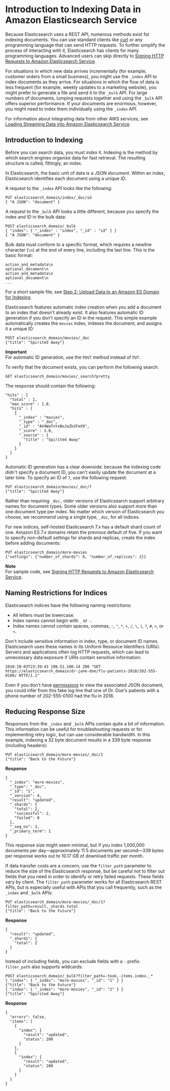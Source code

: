 # Introduction to Indexing Data in Amazon Elasticsearch Service<a name="es-indexing"></a>

Because Elasticsearch uses a REST API, numerous methods exist for indexing documents\. You can use standard clients like [curl](https://curl.haxx.se/) or any programming language that can send HTTP requests\. To further simplify the process of interacting with it, Elasticsearch has clients for many programming languages\. Advanced users can skip directly to [Signing HTTP Requests to Amazon Elasticsearch Service](es-request-signing.md)\.

For situations in which new data arrives incrementally \(for example, customer orders from a small business\), you might use the `_index` API to index documents as they arrive\. For situations in which the flow of data is less frequent \(for example, weekly updates to a marketing website\), you might prefer to generate a file and send it to the `_bulk` API\. For large numbers of documents, lumping requests together and using the `_bulk` API offers superior performance\. If your documents are enormous, however, you might need to index them individually using the `_index` API\.

For information about integrating data from other AWS services, see [Loading Streaming Data into Amazon Elasticsearch Service](es-aws-integrations.md)\.

## Introduction to Indexing<a name="es-indexing-intro"></a>

Before you can search data, you must *index* it\. Indexing is the method by which search engines organize data for fast retrieval\. The resulting structure is called, fittingly, an index\.

In Elasticsearch, the basic unit of data is a JSON *document*\. Within an index, Elasticsearch identifies each document using a unique *ID*\.

A request to the `_index` API looks like the following:

```
PUT elasticsearch_domain/index/_doc/id
{ "A JSON": "document" }
```

A request to the `_bulk` API looks a little different, because you specify the index and ID in the bulk data:

```
POST elasticsearch_domain/_bulk
{ "index": { "_index" : "index", "_id" : "id" } }
{ "A JSON": "document" }
```

Bulk data must conform to a specific format, which requires a newline character \(`\n`\) at the end of every line, including the last line\. This is the basic format:

```
action_and_metadata\n
optional_document\n
action_and_metadata\n
optional_document\n
...
```

For a short sample file, see [Step 2: Upload Data to an Amazon ES Domain for Indexing](es-gsg-upload-data.md)\.

Elasticsearch features automatic index creation when you add a document to an index that doesn't already exist\. It also features automatic ID generation if you don't specify an ID in the request\. This simple example automatically creates the `movies` index, indexes the document, and assigns it a unique ID:

```
POST elasticsearch_domain/movies/_doc
{"title": "Spirited Away"}
```

**Important**  
For automatic ID generation, use the `POST` method instead of `PUT`\.

To verify that the document exists, you can perform the following search:

```
GET elasticsearch_domain/movies/_search?pretty
```

The response should contain the following:

```
"hits" : {
  "total" : 1,
  "max_score" : 1.0,
  "hits" : [
    {
      "_index" : "movies",
      "_type" : "_doc",
      "_id" : "AV4WaTnYxBoJaZkSFeX9",
      "_score" : 1.0,
      "_source" : {
        "title" : "Spirited Away"
      }
    }
  ]
}
```

Automatic ID generation has a clear downside: because the indexing code didn't specify a document ID, you can't easily update the document at a later time\. To specify an ID of `7`, use the following request:

```
PUT elasticsearch_domain/movies/_doc/7
{"title": "Spirited Away"}
```

Rather than requiring `_doc,` older versions of Elasticsearch support arbitrary names for document types\. Some older versions also support more than one document type per index\. No matter which version of Elasticsearch you choose, we recommend using a single type, `_doc`, for all indices\.

For new indices, self\-hosted Elasticsearch 7\.*x* has a default shard count of one\. Amazon ES 7\.*x* domains retain the previous default of five\. If you want to specify non\-default settings for shards and replicas, create the index before adding documents:

```
PUT elasticsearch_domain/more-movies
{"settings": {"number_of_shards": 6, "number_of_replicas": 2}}
```

**Note**  
For sample code, see [Signing HTTP Requests to Amazon Elasticsearch Service](es-request-signing.md)\.

## Naming Restrictions for Indices<a name="es-indexing-naming"></a>

Elasticsearch indices have the following naming restrictions:
+ All letters must be lowercase\.
+ Index names cannot begin with `_` or `-`\.
+ Index names cannot contain spaces, commas, `:`, `"`, `*`, `+`, `/`, `\`, `|`, `?`, `#`, `>`, or `<`\.

Don't include sensitive information in index, type, or document ID names\. Elasticsearch uses these names in its Uniform Resource Identifiers \(URIs\)\. Servers and applications often log HTTP requests, which can lead to unnecessary data exposure if URIs contain sensitive information:

```
2018-10-03T23:39:43 198.51.100.14 200 "GET https://elasticsearch_domain/dr-jane-doe/flu-patients-2018/202-555-0100/ HTTP/1.1"
```

Even if you don't have [permissions](es-ac.md) to view the associated JSON document, you could infer from this fake log line that one of Dr\. Doe's patients with a phone number of 202\-555\-0100 had the flu in 2018\.

## Reducing Response Size<a name="es-indexing-size"></a>

Responses from the `_index` and `_bulk` APIs contain quite a bit of information\. This information can be useful for troubleshooting requests or for implementing retry logic, but can use considerable bandwidth\. In this example, indexing a 32 byte document results in a 339 byte response \(including headers\):

```
PUT elasticsearch_domain/more-movies/_doc/1
{"title": "Back to the Future"}
```

**Response**

```
{
  "_index": "more-movies",
  "_type": "_doc",
  "_id": "1",
  "_version": 4,
  "result": "updated",
  "_shards": {
    "total": 2,
    "successful": 2,
    "failed": 0
  },
  "_seq_no": 3,
  "_primary_term": 1
}
```

This response size might seem minimal, but if you index 1,000,000 documents per day—approximately 11\.5 documents per second—339 bytes per response works out to 10\.17 GB of download traffic per month\.

If data transfer costs are a concern, use the `filter_path` parameter to reduce the size of the Elasticsearch response, but be careful not to filter out fields that you need in order to identify or retry failed requests\. These fields vary by client\. The `filter_path` parameter works for all Elasticsearch REST APIs, but is especially useful with APIs that you call frequently, such as the `_index` and `_bulk` APIs:

```
PUT elasticsearch_domain/more-movies/_doc/1?filter_path=result,_shards.total
{"title": "Back to the Future"}
```

**Response**

```
{
  "result": "updated",
  "_shards": {
    "total": 2
  }
}
```

Instead of including fields, you can exclude fields with a `-` prefix\. `filter_path` also supports wildcards:

```
POST elasticsearch_domain/_bulk?filter_path=-took,-items.index._*
{ "index": { "_index": "more-movies", "_id": "1" } }
{"title": "Back to the Future"}
{ "index": { "_index": "more-movies", "_id": "2" } }
{"title": "Spirited Away"}
```

**Response**

```
{
  "errors": false,
  "items": [
    {
      "index": {
        "result": "updated",
        "status": 200
      }
    },
    {
      "index": {
        "result": "updated",
        "status": 200
      }
    }
  ]
}
```